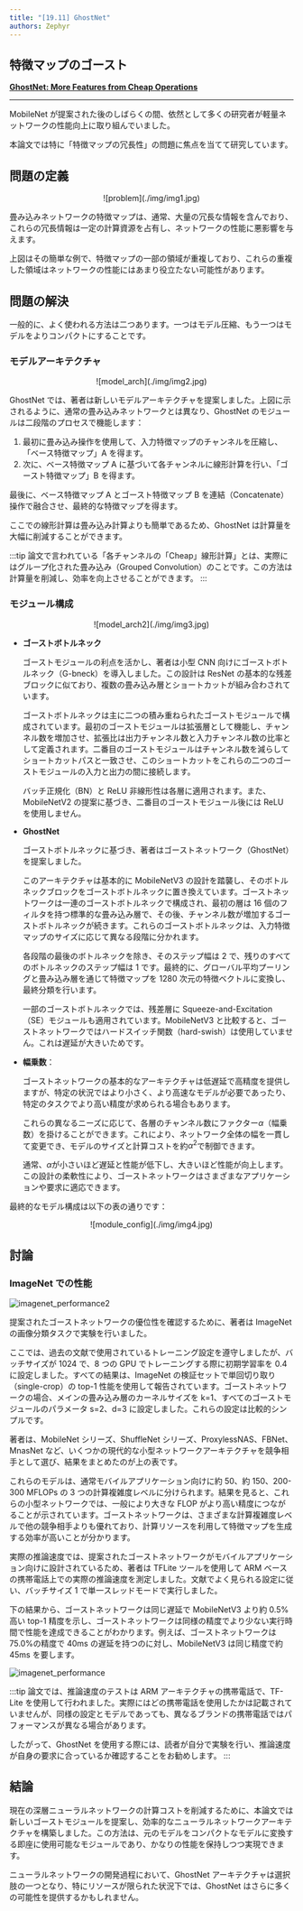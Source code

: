 ```yaml
---
title: "[19.11] GhostNet"
authors: Zephyr
---
```


## 特徴マップのゴースト

[**GhostNet: More Features from Cheap Operations**](https://arxiv.org/abs/1911.11907)

---

MobileNet が提案された後のしばらくの間、依然として多くの研究者が軽量ネットワークの性能向上に取り組んでいました。

本論文では特に「特徴マップの冗長性」の問題に焦点を当てて研究しています。

## 問題の定義

<div align="center">
<figure style={{"width": "70%"}}>
![problem](./img/img1.jpg)
</figure>
</div>

畳み込みネットワークの特徴マップは、通常、大量の冗長な情報を含んでおり、これらの冗長情報は一定の計算資源を占有し、ネットワークの性能に悪影響を与えます。

上図はその簡単な例で、特徴マップの一部の領域が重複しており、これらの重複した領域はネットワークの性能にはあまり役立たない可能性があります。

## 問題の解決

一般的に、よく使われる方法は二つあります。一つはモデル圧縮、もう一つはモデルをよりコンパクトにすることです。

### モデルアーキテクチャ

<div align="center">
<figure style={{"width": "70%"}}>
![model_arch](./img/img2.jpg)
</figure>
</div>

GhostNet では、著者は新しいモデルアーキテクチャを提案しました。上図に示されるように、通常の畳み込みネットワークとは異なり、GhostNet のモジュールは二段階のプロセスで機能します：

1. 最初に畳み込み操作を使用して、入力特徴マップのチャンネルを圧縮し、「ベース特徴マップ」A を得ます。
2. 次に、ベース特徴マップ A に基づいて各チャンネルに線形計算を行い、「ゴースト特徴マップ」B を得ます。

最後に、ベース特徴マップ A とゴースト特徴マップ B を連結（Concatenate）操作で融合させ、最終的な特徴マップを得ます。

ここでの線形計算は畳み込み計算よりも簡単であるため、GhostNet は計算量を大幅に削減することができます。

:::tip
論文で言われている「各チャンネルの「Cheap」線形計算」とは、実際にはグループ化された畳み込み（Grouped Convolution）のことです。この方法は計算量を削減し、効率を向上させることができます。
:::

### モジュール構成

<div align="center">
<figure style={{"width": "60%"}}>
![model_arch2](./img/img3.jpg)
</figure>
</div>

- **ゴーストボトルネック**

  ゴーストモジュールの利点を活かし、著者は小型 CNN 向けにゴーストボトルネック（G-bneck）を導入しました。この設計は ResNet の基本的な残差ブロックに似ており、複数の畳み込み層とショートカットが組み合わされています。

  ゴーストボトルネックは主に二つの積み重ねられたゴーストモジュールで構成されています。最初のゴーストモジュールは拡張層として機能し、チャンネル数を増加させ、拡張比は出力チャンネル数と入力チャンネル数の比率として定義されます。二番目のゴーストモジュールはチャンネル数を減らしてショートカットパスと一致させ、このショートカットをこれらの二つのゴーストモジュールの入力と出力の間に接続します。

  バッチ正規化（BN）と ReLU 非線形性は各層に適用されます。また、MobileNetV2 の提案に基づき、二番目のゴーストモジュール後には ReLU を使用しません。

- **GhostNet**

  ゴーストボトルネックに基づき、著者はゴーストネットワーク（GhostNet）を提案しました。

  このアーキテクチャは基本的に MobileNetV3 の設計を踏襲し、そのボトルネックブロックをゴーストボトルネックに置き換えています。ゴーストネットワークは一連のゴーストボトルネックで構成され、最初の層は 16 個のフィルタを持つ標準的な畳み込み層で、その後、チャンネル数が増加するゴーストボトルネックが続きます。これらのゴーストボトルネックは、入力特徴マップのサイズに応じて異なる段階に分かれます。

  各段階の最後のボトルネックを除き、そのステップ幅は 2 で、残りのすべてのボトルネックのステップ幅は 1 です。最終的に、グローバル平均プーリングと畳み込み層を通じて特徴マップを 1280 次元の特徴ベクトルに変換し、最終分類を行います。

  一部のゴーストボトルネックでは、残差層に Squeeze-and-Excitation（SE）モジュールも適用されています。MobileNetV3 と比較すると、ゴーストネットワークではハードスイッチ関数（hard-swish）は使用していません。これは遅延が大きいためです。

- **幅乗数**：

  ゴーストネットワークの基本的なアーキテクチャは低遅延で高精度を提供しますが、特定の状況ではより小さく、より高速なモデルが必要であったり、特定のタスクでより高い精度が求められる場合もあります。

  これらの異なるニーズに応じて、各層のチャンネル数にファクター$\alpha$（幅乗数）を掛けることができます。これにより、ネットワーク全体の幅を一貫して変更でき、モデルのサイズと計算コストを約$\alpha^2$で制御できます。

  通常、$\alpha$が小さいほど遅延と性能が低下し、大きいほど性能が向上します。この設計の柔軟性により、ゴーストネットワークはさまざまなアプリケーションや要求に適応できます。

最終的なモデル構成は以下の表の通りです：

<div align="center">
<figure style={{"width": "60%"}}>
![module_config](./img/img4.jpg)
</figure>
</div>

## 討論

### ImageNet での性能

![imagenet_performance2](./img/img6.jpg)

提案されたゴーストネットワークの優位性を確認するために、著者は ImageNet の画像分類タスクで実験を行いました。

ここでは、過去の文献で使用されているトレーニング設定を遵守しましたが、バッチサイズが 1024 で、8 つの GPU でトレーニングする際に初期学習率を 0.4 に設定しました。すべての結果は、ImageNet の検証セットで単回切り取り（single-crop）の top-1 性能を使用して報告されています。ゴーストネットワークの場合、メインの畳み込み層のカーネルサイズを k=1、すべてのゴーストモジュールのパラメータ s=2、d=3 に設定しました。これらの設定は比較的シンプルです。

著者は、MobileNet シリーズ、ShuffleNet シリーズ、ProxylessNAS、FBNet、MnasNet など、いくつかの現代的な小型ネットワークアーキテクチャを競争相手として選び、結果をまとめたのが上の表です。

これらのモデルは、通常モバイルアプリケーション向けに約 50、約 150、200-300 MFLOPs の 3 つの計算複雑度レベルに分けられます。結果を見ると、これらの小型ネットワークでは、一般により大きな FLOP がより高い精度につながることが示されています。ゴーストネットワークは、さまざまな計算複雑度レベルで他の競争相手よりも優れており、計算リソースを利用して特徴マップを生成する効率が高いことが分かります。

実際の推論速度では、提案されたゴーストネットワークがモバイルアプリケーション向けに設計されているため、著者は TFLite ツールを使用して ARM ベースの携帯電話上での実際の推論速度を測定しました。文献でよく見られる設定に従い、バッチサイズ 1 で単一スレッドモードで実行しました。

下の結果から、ゴーストネットワークは同じ遅延で MobileNetV3 より約 0.5%高い top-1 精度を示し、ゴーストネットワークは同様の精度でより少ない実行時間で性能を達成できることがわかります。例えば、ゴーストネットワークは 75.0%の精度で 40ms の遅延を持つのに対し、MobileNetV3 は同じ精度で約 45ms を要します。

![imagenet_performance](./img/img5.jpg)

:::tip
論文では、推論速度のテストは ARM アーキテクチャの携帯電話で、TF-Lite を使用して行われました。実際にはどの携帯電話を使用したかは記載されていませんが、同様の設定とモデルであっても、異なるブランドの携帯電話ではパフォーマンスが異なる場合があります。

したがって、GhostNet を使用する際には、読者が自分で実験を行い、推論速度が自身の要求に合っているか確認することをお勧めします。
:::

## 結論

現在の深層ニューラルネットワークの計算コストを削減するために、本論文では新しいゴーストモジュールを提案し、効率的なニューラルネットワークアーキテクチャを構築しました。この方法は、元のモデルをコンパクトなモデルに変換する即座に使用可能なモジュールであり、かなりの性能を保持しつつ実現できます。

ニューラルネットワークの開発過程において、GhostNet アーキテクチャは選択肢の一つとなり、特にリソースが限られた状況下では、GhostNet はさらに多くの可能性を提供するかもしれません。
